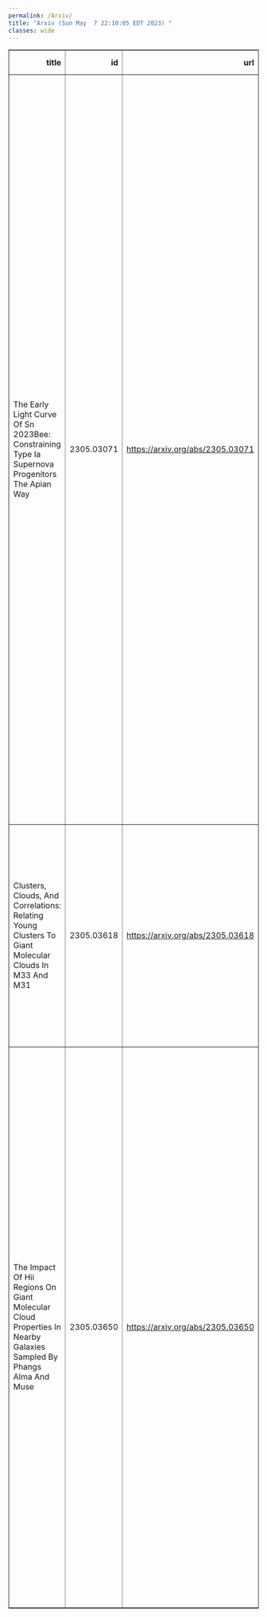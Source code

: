 ```yaml
---
permalink: /Arxiv/
title: "Arxiv (Sun May  7 22:10:05 EDT 2023) "
classes: wide
---
```

<table border="1" class="dataframe">
  <thead>
    <tr style="text-align: right;">
      <th>title</th>
      <th>id</th>
      <th>url</th>
      <th>authors</th>
      <th>Local Authors</th>
    </tr>
  </thead>
  <tbody>
    <tr>
      <td>The Early Light Curve Of Sn 2023Bee: Constraining Type Ia Supernova   Progenitors The Apian Way</td>
      <td>2305.03071</td>
      <td><a href="https://arxiv.org/abs/2305.03071" target="_blank">https://arxiv.org/abs/2305.03071</a></td>
      <td>Griffin Hosseinzadeh, David J. Sand, Sumit K. Sarbadhicary, Stuart D. Ryder, Saurabh W. Jha, Yize Dong, K. Azalee Bostroem, Jennifer E. Andrews, Emily Hoang, Daryl Janzen, Jacob E. Jencson, Michael Lundquist, Nicolas E. Meza Retamal, Jeniveve Pearson, Manisha Shrestha, Stefano Valenti, Samuel Wyatt, Joseph Farah, D. Andrew Howell, Curtis Mccully, Megan Newsome, Estefania Padilla Gonzalez, Craig Pellegrino, Giacomo Terreran, Muzoun Alzaabi, Elizabeth M. Green, Jessica L. Gurney, Peter A. Milne, Kaycee I. Ridenhour, Nathan Smith, Paulina Soto Robles, Lindsey A. Kwok, Michaela Schwab, Mariusz Gromadzki, David A. H. Buckley, Koichi Itagaki, Daichi Hiramatsu, Laura Chomiuk, Peter Lundqvist, Joshua Haislip, Vladimir Kouprianov, Daniel E. Reichart</td>
      <td>Sumit Sarbadhicary</td>
    </tr>
    <tr>
      <td>Clusters, Clouds, And Correlations: Relating Young Clusters To Giant   Molecular Clouds In M33 And M31</td>
      <td>2305.03618</td>
      <td><a href="https://arxiv.org/abs/2305.03618" target="_blank">https://arxiv.org/abs/2305.03618</a></td>
      <td>Joshua Peltonen, Erik Rosolowsky, L. Clifton Johnson, Anil C. Seth, Julianne Dalcanton, Eric F. Bell, Jonathan Braine, Eric W. Koch, Margaret Lazzarini, Adam K. Leroy, Evan D. Skillman, Adam Smercina, Tobin Wainer, Benjamin F. Williams</td>
      <td>Adam Leroy</td>
    </tr>
    <tr>
      <td>The Impact Of Hii Regions On Giant Molecular Cloud Properties In Nearby   Galaxies Sampled By Phangs Alma And Muse</td>
      <td>2305.03650</td>
      <td><a href="https://arxiv.org/abs/2305.03650" target="_blank">https://arxiv.org/abs/2305.03650</a></td>
      <td>Antoine Zakardjian, Jérôme Pety, Cinthya N. Herrera, Annie Hughes, Elias Oakes, Kathryn Kreckel, Chris Faesi, Simon C. O. Glover, Brent Groves, Ralf S. Klessen, Sharon Meidt, Ashley Barnes, Francesco Belfiore, Ivana Bešlić, Frank Bigiel, Guillermo A. Blanc, Mélanie Chevance, Daniel A. Dale, Jakob Den Brok, Cosima Eibensteiner, Eric Emsellem, Axel García-Rodríguez, Kathryn Grasha, Eric W. Koch, Adam K. Leroy, Daizhong Liu, Rebecca Mc Elroy, Lukas Neumann, Hsi-An Pan, Miguel Querejeta, Alessandro Razza, Erik Rosolowsky, Toshiki Saito, Francesco Santoro, Eva Schinnerer, Jiyai Sun, Antonio Usero, Elizabeth J. Watkins, Thomas Williams</td>
      <td>Adam Leroy</td>
    </tr>
  </tbody>
</table>